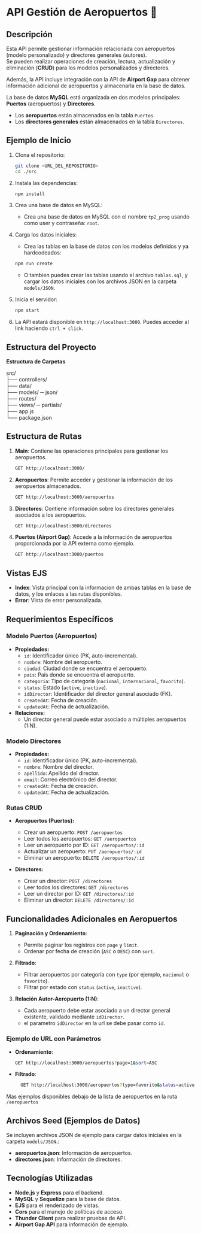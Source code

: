 # API Gestión de Aeropuertos 🛫

## Descripción
Esta API permite gestionar información relacionada con aeropuertos (modelo personalizado) y directores generales (autores).  
Se pueden realizar operaciones de creación, lectura, actualización y eliminación (**CRUD**) para los modelos personalizados y directores.

Además, la API incluye integración con la API de **Airport Gap** para obtener información adicional de aeropuertos y almacenarla en la base de datos.

La base de datos **MySQL** está organizada en dos modelos principales: **Puertos** (aeropuertos) y **Directores**.  
- Los **aeropuertos** están almacenados en la tabla `Puertos`.
- Los **directores generales** están almacenados en la tabla `Directores`.

## Ejemplo de Inicio
1. Clona el repositorio:
   ```bash
   git clone <URL_DEL_REPOSITORIO>
   cd ./src 
   ```
2. Instala las dependencias:
   ```bash
   npm install
   ```
3. Crea una base de datos en MySQL:
    - Crea una base de datos en MySQL con el nombre `tp2_prog` usando como user y contraseña: `root`.

4. Carga los datos iniciales:
   - Crea las tablas en la base de datos con los modelos definidos y ya hardcodeados: 
   ```bash
   npm run create  
   ```
   - O tambien puedes crear las tablas usando el archivo `tablas.sql`, y cargar los datos iniciales con los archivos JSON en la carpeta `models/JSON`.

5. Inicia el servidor:
   ```bash
   npm start
   ```

6. La API estará disponible en `http://localhost:3000`. Puedes acceder al link haciendo `ctrl + click`. 


## Estructura del Proyecto
**Estructura de Carpetas**

src/<br>
├── controllers/<br>
├── data/<br>
├── models/ ─ json/<br>
├── routes/<br>
├── views/ ─ partials/<br>
├── app.js<br>
└── package.json

## Estructura de Rutas
1. **Main**: Contiene las operaciones principales para gestionar los aeropuertos.
   ```bash
   GET http://localhost:3000/
   ```

2. **Aeropuertos**: Permite acceder y gestionar la información de los aeropuertos almacenados.
   ```bash
   GET http://localhost:3000/aeropuertos
   ```

3. **Directores**: Contiene información sobre los directores generales asociados a los aeropuertos.
   ```bash
   GET http://localhost:3000/directores
   ```

4. **Puertos (Airport Gap)**: Accede a la información de aeropuertos proporcionada por la API externa como ejemplo.
   ```bash
   GET http://localhost:3000/puertos
   ```

## Vistas EJS
- **Index**: Vista principal con la informacion de ambas tablas en la base de datos, y los enlaces a las rutas disponibles.
- **Error**: Vista de error personalizada.


## Requerimientos Específicos

### **Modelo Puertos (Aeropuertos)**
- **Propiedades:**
  - `id`: Identificador único (PK, auto-incremental).
  - `nombre`: Nombre del aeropuerto.
  - `ciudad`: Ciudad donde se encuentra el aeropuerto.
  - `pais`: País donde se encuentra el aeropuerto.
  - `categoria`: Tipo de categoría (`nacional`, `internacional`, `favorito`).
  - `status`: Estado (`active`, `inactive`).
  - `idDirector`: Identificador del director general asociado (FK).
  - `createdAt`: Fecha de creación.
  - `updatedAt`: Fecha de actualización.
- **Relaciones:**
  - Un director general puede estar asociado a múltiples aeropuertos (1:N).

### **Modelo Directores**
- **Propiedades:**
  - `id`: Identificador único (PK, auto-incremental).
  - `nombre`: Nombre del director.
  - `apellido`: Apellido del director.
  - `email`: Correo electrónico del director.
  - `createdAt`: Fecha de creación.
  - `updatedAt`: Fecha de actualización.

### **Rutas CRUD**
- **Aeropuertos (Puertos):**
  - Crear un aeropuerto: `POST /aeropuertos`
  - Leer todos los aeropuertos: `GET /aeropuertos`
  - Leer un aeropuerto por ID: `GET /aeropuertos/:id`
  - Actualizar un aeropuerto: `PUT /aeropuertos/:id`
  - Eliminar un aeropuerto: `DELETE /aeropuertos/:id`

- **Directores:**
  - Crear un director: `POST /directores`
  - Leer todos los directores: `GET /directores`
  - Leer un director por ID: `GET /directores/:id`
  - Eliminar un director: `DELETE /directores/:id`

## Funcionalidades Adicionales en Aeropuertos
1. **Paginación y Ordenamiento**:
   - Permite paginar los registros con `page` y `limit`.
   - Ordenar por fecha de creación (`ASC` o `DESC`) con `sort`.

2. **Filtrado**:
   - Filtrar aeropuertos por categoría con `type` (por ejemplo, `nacional` o `favorito`).
   - Filtrar por estado con `status` (`active`, `inactive`).

3. **Relación Autor-Aeropuerto (1:N)**:
   - Cada aeropuerto debe estar asociado a un director general existente, validado mediante `idDirector`.
   - el parametro `idDirector` en la url se debe pasar como `id`. 

### Ejemplo de URL con Parámetros
- **Ordenamiento**:
  ```bash
  GET http://localhost:3000/aeropuertos?page=1&sort=ASC
  ```
- **Filtrado**:
  ```bash
    GET http://localhost:3000/aeropuertos?type=favorito&status=active&id=1

Mas ejemplos disponibles debajo de la lista de aeropuertos en la ruta `/aeropuertos`  

## Archivos Seed (Ejemplos de Datos) 
Se incluyen archivos JSON de ejemplo para cargar datos iniciales en la carpeta `models/JSON`.:
- **aeropuertos.json**: Información de aeropuertos.
- **directores.json**: Información de directores.

## Tecnologías Utilizadas
- **Node.js** y **Express** para el backend.
- **MySQL** y **Sequelize** para la base de datos.
- **EJS** para el renderizado de vistas.
- **Cors** para el manejo de políticas de acceso.
- **Thunder Client** para realizar pruebas de API.
- **Airport Gap API** para información de ejemplo.
